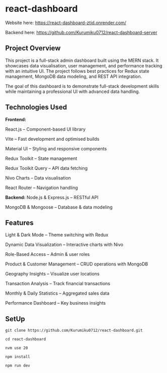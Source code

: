 # react-dashboard

Website here: https://react-dashboard-ztid.onrender.com/

Backend here: https://github.com/Kurumiku0712/react-dashboard-server

## Project Overview

This project is a full-stack admin dashboard built using the MERN stack. It showcases data visualisation, user management, and performance tracking with an intuitive UI. The project follows best practices for Redux state management, MongoDB data modeling, and REST API integration.

The goal of this dashboard is to demonstrate full-stack development skills while maintaining a professional UI with advanced data handling.


## Technologies Used

**Frontend:**

React.js – Component-based UI library

Vite – Fast development and optimised builds

Material UI – Styling and responsive components

Redux Toolkit – State management

Redux Toolkit Query – API data fetching

Nivo Charts – Data visualisation

React Router – Navigation handling

**Backend:**
Node.js & Express.js – RESTful API

MongoDB & Mongoose – Database & data modeling

## Features
 Light & Dark Mode – Theme switching with Redux
 
 Dynamic Data Visualization – Interactive charts with Nivo
 
 Role-Based Access – Admin & user roles
 
 Product & Customer Management – CRUD operations with MongoDB
 
 Geography Insights – Visualize user locations
 
 Transaction Analysis – Track financial transactions
 
 Monthly & Daily Statistics – Aggregated sales data
 
 Performance Dashboard – Key business insights

## SetUp

```
git clone https://github.com/Kurumiku0712/react-dashboard.git

cd react-dashboard

nvm use 20

npm install

npm run dev

```
